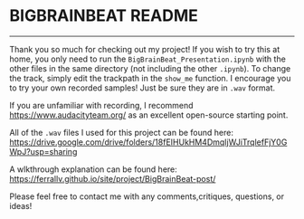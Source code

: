 # BIGBRAINBEAT README
---
Thank you so much for checking out my project! If you wish to try this at home,
you only need to run the `BigBrainBeat_Presentation.ipynb` with the other files
in the same directory (not including the other `.ipynb`). To change the track,
simply edit the trackpath in the `show_me` function. I encourage you to try your own
recorded samples! Just be sure they are in `.wav` format.

If you are unfamiliar with recording, I recommend https://www.audacityteam.org/
as an excellent open-source starting point.

All of the `.wav` files I used for this project can be found here:
https://drive.google.com/drive/folders/18fEIHUkHM4DmqIjWJiTrqlefFjY0GWpJ?usp=sharing

A wlkthrough explanation can be found here: https://ferrallv.github.io/site/project/BigBrainBeat-post/

Please feel free to contact me with any comments,critiques, questions, or ideas!
